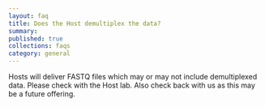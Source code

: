 ```yaml
---
layout: faq
title: Does the Host demultiplex the data?
summary:
published: true
collections: faqs
category: general
---
```


Hosts will deliver FASTQ files which may or may not include demultiplexed data.
Please check with the Host lab. Also check back with us as this may be a future offering.
